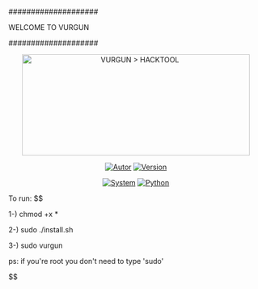 ####################

WELCOME TO VURGUN

####################


<p align="center">
<a href="https://github.com/Notron00/Vurgun"><img width="450px" height="200px" src="https://gitprotect.io/blog/wp-content/uploads/2021/05/ransomware-git-1024x512.png" title="VURGUN > HACKTOOL" >
</p>

<p align="center">
<a href="https://github.com/Notron00"><img title="Autor" src="https://img.shields.io/badge/Author-@ByDog3r-blue?style=for-the-badge&logo=github"></a>
<a href=""><img title="Version" src="https://img.shields.io/badge/Version-1.0-red?style=for-the-badge&logo="></a>
</p>
<p align="center">
<a href=""><img title="System" src="https://img.shields.io/badge/Supported%20OS-Linux%20&%20termux-orange?style=for-the-badge&logo=linux"></a>
<a href="https://www.python.org/"><img title="Python" src="https://img.shields.io/badge/Python-3.9-yellow?style=for-the-badge&logo=python"></a>
</p>



To run:
$$

1-) chmod +x *

2-) sudo ./install.sh

3-) sudo vurgun

ps: if you're root you don't need to type 'sudo'

$$

